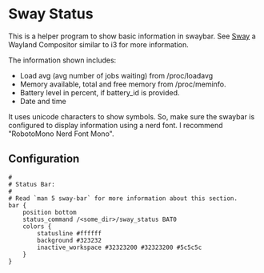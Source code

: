 # Sway Status

This is a helper program to show basic information in swaybar. See [Sway](https://github.com/swaywm/sway) a Wayland Compositor similar to i3 for more information.

The information shown includes:

- Load avg (avg number of jobs waiting) from /proc/loadavg
- Memory available, total and free memory from /proc/meminfo.
- Battery level in percent, if battery_id is provided.
- Date and time

It uses unicode characters to show symbols. So, make sure the swaybar is configured to display information using a nerd font. I recommend "RobotoMono Nerd Font Mono".

## Configuration

```
#
# Status Bar:
#
# Read `man 5 sway-bar` for more information about this section.
bar {
    position bottom 
    status_command /<some_dir>/sway_status BAT0
    colors {
        statusline #ffffff
        background #323232
        inactive_workspace #32323200 #32323200 #5c5c5c
    }
}
```

